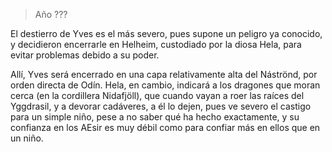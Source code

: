 > Año ???

El destierro de Yves es el más severo, pues supone un peligro ya conocido, y decidieron encerrarle en Helheim, custodiado por la diosa Hela, para evitar problemas debido a su poder.

Allí, Yves será encerrado en una capa relativamente alta del Náströnd, por orden directa de Odín. Hela, en cambio, indicará a los dragones que moran cerca (en la cordillera Nidafjöll), que cuando vayan a roer las raíces del Yggdrasil, y a devorar cadáveres, a él lo dejen, pues ve severo el castigo para un simple niño, pese a no saber qué ha hecho exactamente, y su confianza en los AEsir es muy débil como para confiar más en ellos que en un niño.